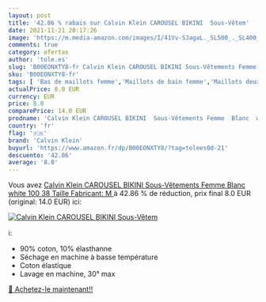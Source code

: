 ```yaml
---
layout: post
title: '42.86 % rabais sur Calvin Klein CAROUSEL BIKINI  Sous-Vêtem'
date: 2021-11-21 20:17:26
image: 'https://m.media-amazon.com/images/I/41Vv-SJagaL._SL500_._SL400_.jpg'
comments: true
category: ofertas
author: 'tole.es'
slug: 'B00EONXTY8-fr Calvin Klein CAROUSEL BIKINI Sous-Vêtements Femme Blanc...'
sku: 'B00EONXTY8-fr'
tags: [ 'Bas de maillots femme','Maillots de bain femme','Maillots deux pièces femme','Vêtements','Vêtements femme','calvin klein', ]
actualPrice: 8.0 EUR
currency: EUR
price: 8.0
comparePrice: 14.0 EUR
prodname: 'Calvin Klein CAROUSEL BIKINI  Sous-Vêtements Femme  Blanc  white 100   38  Taille Fabricant: M '
country: 'fr'
flag: '🇫🇷'
brand: 'Calvin Klein'
buyurl: 'https://www.amazon.fr/dp/B00EONXTY8/?tag=tolees0d-21'
descuento: '42.86'
average: '8.0'
---
```


Vous avez [Calvin Klein CAROUSEL BIKINI  Sous-Vêtements Femme  Blanc  white 100   38  Taille Fabricant: M ](https://www.amazon.fr/dp/B00EONXTY8/?tag=tolees0d-21)  à  42.86 % de réduction, prix final  8.0 EUR (original: 14.0 EUR) ici:

[![Calvin Klein CAROUSEL BIKINI  Sous-Vêtem](https://m.media-amazon.com/images/I/41Vv-SJagaL._SL500_._SL400_.jpg)](https://www.amazon.fr/dp/B00EONXTY8/?tag=tolees0d-21)

ℹ️:

- 90% coton, 10% élasthanne
- Séchage en machine à basse température
- Coton élastique
- Lavage en machine, 30° max

[🛒 Achetez-le maintenant!!](https://www.amazon.fr/dp/B00EONXTY8/?tag=tolees0d-21)
